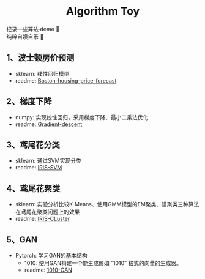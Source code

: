 <h1 style="text-align:center"> Algorithm Toy </h1>

~~记录一些算法 demo~~ :eyes:  
纯粹自娱自乐 :tongue:

## 1、波士顿房价预测

* sklearn: 线性回归模型
* readme: [Boston-housing-price-forecast](Boston-housing-price-forecast/README.md)

## 2、梯度下降
* numpy: 实现线性回归，采用梯度下降、最小二乘法优化
* readme: [Gradient-descent](Gradient-descent/README.md)

## 3、鸢尾花分类
* sklearn: 通过SVM实现分类
* readme: [IRIS-SVM](./IRIS-SVM/README.md)

## 4、鸢尾花聚类
* sklearn: 实验分析比较K-Means、使用GMM模型的EM聚类、谱聚类三种算法在鸢尾花聚类问题上的效果
* readme: [IRIS-CLuster](./IRIS-CLuster/README.md)

## 5、GAN
* Pytorch: 学习GAN的基本结构
    * 1010: 使用GAN构建一个能生成形如 “1010” 格式的向量的生成器。
    * readme: [1010-GAN](./GAN/1010/README.md)